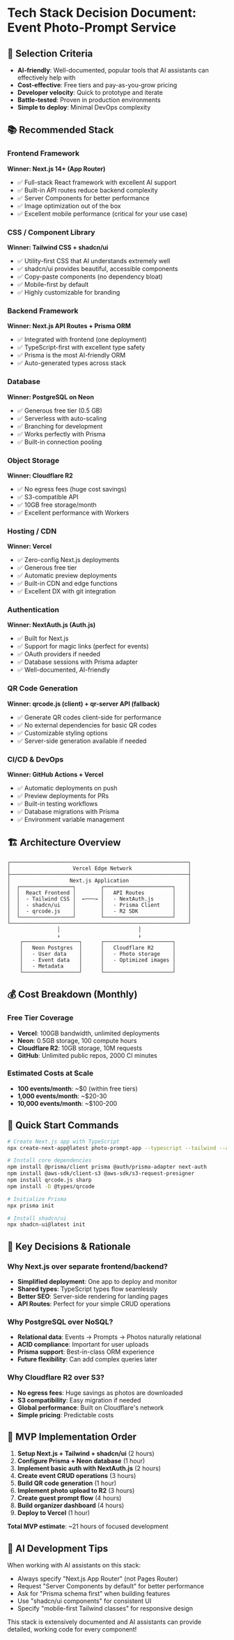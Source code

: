 # Tech Stack Decision Document: Event Photo-Prompt Service

## 🎯 Selection Criteria
- **AI-friendly**: Well-documented, popular tools that AI assistants can effectively help with
- **Cost-effective**: Free tiers and pay-as-you-grow pricing
- **Developer velocity**: Quick to prototype and iterate
- **Battle-tested**: Proven in production environments
- **Simple to deploy**: Minimal DevOps complexity

## 📚 Recommended Stack

### Frontend Framework
**Winner: Next.js 14+ (App Router)**
- ✅ Full-stack React framework with excellent AI support
- ✅ Built-in API routes reduce backend complexity
- ✅ Server Components for better performance
- ✅ Image optimization out of the box
- ✅ Excellent mobile performance (critical for your use case)

### CSS / Component Library
**Winner: Tailwind CSS + shadcn/ui**
- ✅ Utility-first CSS that AI understands extremely well
- ✅ shadcn/ui provides beautiful, accessible components
- ✅ Copy-paste components (no dependency bloat)
- ✅ Mobile-first by default
- ✅ Highly customizable for branding

### Backend Framework
**Winner: Next.js API Routes + Prisma ORM**
- ✅ Integrated with frontend (one deployment)
- ✅ TypeScript-first with excellent type safety
- ✅ Prisma is the most AI-friendly ORM
- ✅ Auto-generated types across stack

### Database
**Winner: PostgreSQL on Neon**
- ✅ Generous free tier (0.5 GB)
- ✅ Serverless with auto-scaling
- ✅ Branching for development
- ✅ Works perfectly with Prisma
- ✅ Built-in connection pooling

### Object Storage
**Winner: Cloudflare R2**
- ✅ No egress fees (huge cost savings)
- ✅ S3-compatible API
- ✅ 10GB free storage/month
- ✅ Excellent performance with Workers

### Hosting / CDN
**Winner: Vercel**
- ✅ Zero-config Next.js deployments
- ✅ Generous free tier
- ✅ Automatic preview deployments
- ✅ Built-in CDN and edge functions
- ✅ Excellent DX with git integration

### Authentication
**Winner: NextAuth.js (Auth.js)**
- ✅ Built for Next.js
- ✅ Support for magic links (perfect for events)
- ✅ OAuth providers if needed
- ✅ Database sessions with Prisma adapter
- ✅ Well-documented, AI-friendly

### QR Code Generation
**Winner: qrcode.js (client) + qr-server API (fallback)**
- ✅ Generate QR codes client-side for performance
- ✅ No external dependencies for basic QR codes
- ✅ Customizable styling options
- ✅ Server-side generation available if needed

### CI/CD & DevOps
**Winner: GitHub Actions + Vercel**
- ✅ Automatic deployments on push
- ✅ Preview deployments for PRs
- ✅ Built-in testing workflows
- ✅ Database migrations with Prisma
- ✅ Environment variable management

## 🏗️ Architecture Overview

```
┌─────────────────────────────────────────────────────────┐
│                    Vercel Edge Network                  │
├─────────────────────────────────────────────────────────┤
│                   Next.js Application                   │
│  ┌─────────────────┐        ┌──────────────────────┐    │
│  │  React Frontend │        │   API Routes         │    │
│  │  - Tailwind CSS │  ←───→ │   - NextAuth.js      │    │
│  │  - shadcn/ui    │        │   - Prisma Client    │    │
│  │  - qrcode.js    │        │   - R2 SDK           │    │
│  └─────────────────┘        └──────────────────────┘    │
└─────────────────────────────────────────────────────────┘
                │                         │
                ↓                         ↓
    ┌──────────────────┐      ┌──────────────────────┐
    │   Neon Postgres  │      │   Cloudflare R2      │
    │   - User data    │      │   - Photo storage    │
    │   - Event data   │      │   - Optimized images │
    │   - Metadata     │      │                      │
    └──────────────────┘      └──────────────────────┘
```

## 💰 Cost Breakdown (Monthly)

### Free Tier Coverage
- **Vercel**: 100GB bandwidth, unlimited deployments
- **Neon**: 0.5GB storage, 100 compute hours
- **Cloudflare R2**: 10GB storage, 10M requests
- **GitHub**: Unlimited public repos, 2000 CI minutes

### Estimated Costs at Scale
- **100 events/month**: ~$0 (within free tiers)
- **1,000 events/month**: ~$20-30
- **10,000 events/month**: ~$100-200

## 🚀 Quick Start Commands

```bash
# Create Next.js app with TypeScript
npx create-next-app@latest photo-prompt-app --typescript --tailwind --app

# Install core dependencies
npm install @prisma/client prisma @auth/prisma-adapter next-auth
npm install @aws-sdk/client-s3 @aws-sdk/s3-request-presigner
npm install qrcode.js sharp
npm install -D @types/qrcode

# Initialize Prisma
npx prisma init

# Install shadcn/ui
npx shadcn-ui@latest init
```

## 📝 Key Decisions & Rationale

### Why Next.js over separate frontend/backend?
- **Simplified deployment**: One app to deploy and monitor
- **Shared types**: TypeScript types flow seamlessly
- **Better SEO**: Server-side rendering for landing pages
- **API Routes**: Perfect for your simple CRUD operations

### Why PostgreSQL over NoSQL?
- **Relational data**: Events → Prompts → Photos naturally relational
- **ACID compliance**: Important for user uploads
- **Prisma support**: Best-in-class ORM experience
- **Future flexibility**: Can add complex queries later

### Why Cloudflare R2 over S3?
- **No egress fees**: Huge savings as photos are downloaded
- **S3 compatibility**: Easy migration if needed
- **Global performance**: Built on Cloudflare's network
- **Simple pricing**: Predictable costs

## 🎯 MVP Implementation Order

1. **Setup Next.js + Tailwind + shadcn/ui** (2 hours)
2. **Configure Prisma + Neon database** (1 hour)
3. **Implement basic auth with NextAuth.js** (2 hours)
4. **Create event CRUD operations** (3 hours)
5. **Build QR code generation** (1 hour)
6. **Implement photo upload to R2** (3 hours)
7. **Create guest prompt flow** (4 hours)
8. **Build organizer dashboard** (4 hours)
9. **Deploy to Vercel** (1 hour)

**Total MVP estimate**: ~21 hours of focused development

## 🤖 AI Development Tips

When working with AI assistants on this stack:
- Always specify "Next.js App Router" (not Pages Router)
- Request "Server Components by default" for better performance
- Ask for "Prisma schema first" when building features
- Use "shadcn/ui components" for consistent UI
- Specify "mobile-first Tailwind classes" for responsive design

This stack is extensively documented and AI assistants can provide detailed, working code for every component!